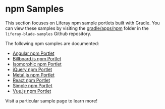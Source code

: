 # npm Samples [](id=npm-samples)

This section focuses on Liferay npm sample portlets built with Gradle. You can
view these samples by visiting the
[gradle/apps/npm](https://github.com/liferay/liferay-blade-samples/tree/7.1/gradle/apps/npm)
folder in the `liferay-blade-samples` Github repository.

<!-- Readd the below snippet when npm samples are available for all build tools.
-Cody -->

<!-- `apps/npm` folder corresponding to your preferred
build tool:

- [Gradle sample apps](https://github.com/liferay/liferay-blade-samples/tree/7.1/gradle/apps/npm)
- [Liferay Workspace sample apps](https://github.com/liferay/liferay-blade-samples/tree/7.1/liferay-workspace/apps/npm)
- [Maven sample apps](https://github.com/liferay/liferay-blade-samples/tree/7.1/maven/apps/npm)

-->

The following npm samples are documented:

- [Angular npm Portlet](angular-npm-portlet)
- [Billboard.js npm Portlet](billboard-js-npm-portlet)
- [Isomorphic npm Portlet](isomorphic-npm-portlet)
- [jQuery npm Portlet](jquery-npm-portlet)
- [Metal.js npm Portlet](metal-js-npm-portlet)
- [React npm Portlet](react-npm-portlet)
- [Simple npm Portlet](simple-npm-portlet)
- [Vue.js npm Portlet](vue-js-npm-portlet)

Visit a particular sample page to learn more!
